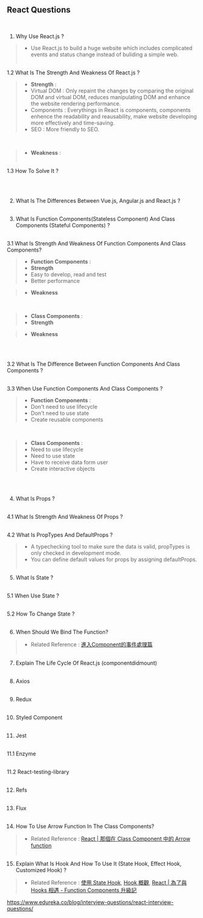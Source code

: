 ## React Questions
<br/>

1. Why Use React.js ?

> - Use React.js to build a huge website which includes complicated events and status change instead of buliding a simple web.<br /><br/>

1.2 What Is The Strength And Weakness Of React.js ?

> - **Strength** : 
> - Virtual DOM : Only repaint the changes by comparing the original DOM and virtual DOM, reduces manipulating DOM and enhance the website rendering performance.</br>
> - Components : Everythings in React is components, components enhence the readability and reausability, make website developing more effectively and time-saving.</br>
> - SEO : More friendly to SEO.
<br/>

> - **Weakness** : 
<br/><br/>

1.3 How To Solve It ?

<br/><br/>

2. What Is The Differences Between Vue.js, Angular.js and React.js ?
<br/><br/>

3. What Is Function Components(Stateless Component) And Class Components (Stateful Components) ?
<br/><br/>

3.1 What Is Strength And Weakness Of Function Components And Class Components?

> - **Function Components** : 
> - **Strength** 
> - Easy to develop, read and test
> - Better performance

> - **Weakness** 

<br/>

> - **Class Components** : 
> - **Strength** 

> - **Weakness** 

<br/><br/>

3.2 What Is The Difference Between Function Components And Class Components ?
<br/><br/>

3.3 When Use Function Components And Class Components ?

> - **Function Components** : 
> - Don't need to use lifecycle
> - Don't need to use state
> - Create reusable components
<br/>

> - **Class Components** :
> - Need to use lifecycle
> - Need to use state
> - Have to receive data form user
> - Create interactive objects

<br/><br/>

4. What Is Props ?
<br/><br/>

4.1 What Is Strength And Weakness Of Props ?
<br/><br/>

4.2 What Is PropTypes And DefaultProps ?
> - A typechecking tool to make sure the data is valid, propTypes is only checked in development mode.
> - You can define default values for props by assigning defaultProps.
<br/><br/>

5. What Is State ?
<br/><br/>

5.1 When Use State ?
<br/><br/>

5.2 How To Change State ?
<br/><br/>

6. When Should We Bind The Function?
> - Related Reference : [進入Component的事件處理篇](https://ithelp.ithome.com.tw/articles/10200941)
<br/><br/>

7. Explain The Life Cycle Of React.js (componentdidmount)
<br/><br/>

8. Axios
<br/><br/>

9. Redux
<br/><br/>

10. Styled Component
<br/><br/>

11. Jest
<br/><br/>

11.1 Enzyme
<br/><br/>

11.2 React-testing-library
<br/><br/>

12. Refs
<br/><br/>

13. Flux
<br/><br/>

14. How To Use Arrow Function In The Class Components?
> - Related Reference : [React | 那個在 Class Component 中的 Arrow function ](https://medium.com/enjoy-life-enjoy-coding/react-%E9%82%A3%E5%80%8B%E5%9C%A8-class-component-%E4%B8%AD%E7%9A%84-arrow-function-%E7%AE%AD%E9%A0%AD%E5%87%BD%E5%BC%8F-b5fa02db94a1)
<br/><br/>

15. Explain What Is Hook And How To Use It (State Hook, Effect Hook, Customized Hook) ?
> - Related Reference : [使用 State Hook](https://zh-hant.reactjs.org/docs/hooks-state.html), [Hook 概觀](https://zh-hant.reactjs.org/docs/hooks-overview.html), [React | 為了與 Hooks 相遇 - Function Components 升級記](https://medium.com/enjoy-life-enjoy-coding/react-%E7%82%BA%E4%BA%86%E8%88%87-hooks-%E7%9B%B8%E9%81%87-function-components-%E5%8D%87%E7%B4%9A%E8%A8%98-86869d869a45)

https://www.edureka.co/blog/interview-questions/react-interview-questions/
